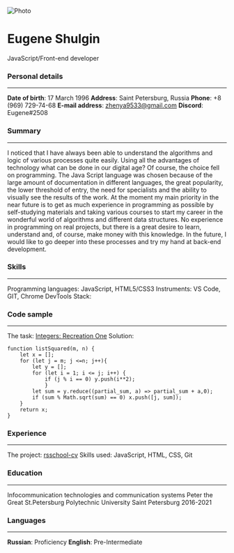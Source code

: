 ![Photo](https://ibb.co/kJ0HqQn)

# **Eugene Shulgin**
JavaScript/Front-end developer


### **Personal details**
---
**Date of birth**: 	17 March 1996
**Address**: 		Saint Petersburg, Russia
**Phone**: 		+8 (969) 729-74-68
**E-mail address**: 	zhenya9533@gmail.com
**Discord**: 		Eugene#2508


### **Summary**
---
I noticed that I have always been able to understand the algorithms and logic of various processes quite easily. Using all the advantages of technology what can be done in our digital age? Of course, the choice fell on programming. The Java Script language was chosen because of the large amount of documentation in different languages, the great popularity, the lower threshold of entry, the need for specialists and the ability to visually see the results of the work. At the moment my main priority in the near future is to get as much experience in programming as possible by self-studying materials and taking various courses to start my career in the wonderful world of algorithms and different data structures. No experience in programming on real projects, but there is a great desire to learn, understand and, of course, make money with this knowledge. In the future, I would like to go deeper into these processes and try my hand at back-end development.


### **Skills**
---
Programming languages: 	JavaScript, HTML5/CSS3
Instruments: 		VS Code, GIT, Chrome DevTools
Stack:


### **Code sample**
---
The task: [Integers: Recreation One](https://www.codewars.com/kata/55aa075506463dac6600010d)
Solution:
```
function listSquared(m, n) {
	let x = [];
	for (let j = m; j <=n; j++){
		let y = [];
		for (let i = 1; i <= j; i++) {
			if (j % i == 0) y.push(i**2);
			}
		let sum = y.reduce((partial_sum, a) => partial_sum + a,0);
		if (sum % Math.sqrt(sum) == 0) x.push([j, sum]);
	}
	return x;
}
```


### **Experience**
---
The project:	[rsschool-cv](https://github.com/Eugene9533/rsschool-cv.git)
Skills used:	JavaScript, HTML, CSS, Git


### **Education**
---
Infocommunication technologies and communication systems 
Peter the Great St.Petersburg Polytechnic University 
Saint Petersburg
2016-2021


### **Languages**
---
**Russian**:	Proficiency
**English**:	Pre-Intermediate
